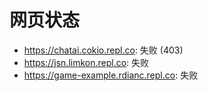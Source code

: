 # 网页状态
- https://chatai.cokio.repl.co: 失败 (403)
- https://jsn.limkon.repl.co: 失败
- https://game-example.rdianc.repl.co: 失败
